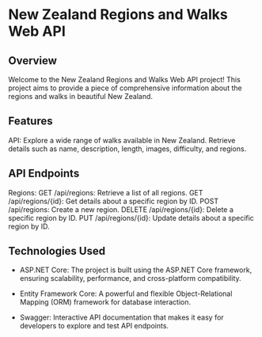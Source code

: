 
# New Zealand Regions and Walks Web API

## Overview
Welcome to the New Zealand Regions and Walks Web API project! This project aims to provide a piece of comprehensive information about the regions and walks in beautiful New Zealand.

## Features
API: Explore a wide range of walks available in New Zealand. Retrieve details such as name, description, length, images, difficulty, and regions.

## API Endpoints
Regions:
GET /api/regions: Retrieve a list of all regions.
GET /api/regions/{id}: Get details about a specific region by ID.
POST /api/regions: Create a new region.
DELETE /api/regions/{id}: Delete a specific region by ID.
PUT /api/regions/{id}: Update details about a specific region by ID.

## Technologies Used
- ASP.NET Core: The project is built using the ASP.NET Core framework, ensuring scalability, performance, and cross-platform compatibility.

- Entity Framework Core: A powerful and flexible Object-Relational Mapping (ORM) framework for database interaction.

- Swagger: Interactive API documentation that makes it easy for developers to explore and test API endpoints.
